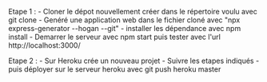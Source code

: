 Etape 1 :
    - Cloner le dépot nouvellement créer dans le répertoire voulu avec git clone <url>
    - Genéré une application web dans le fichier cloné avec "npx express-generator --hogan --git"
    - installer les dépendance avec npm install 
    - Demarrer le serveur avec npm start puis tester avec l'url http://localhost:3000/

Etape 2 :
    - Sur Heroku crée un nouveau projet 
    - Suivre les etapes indiqués
    - puis déployer sur le serveur heroku avec git push heroku master